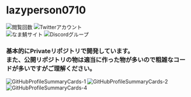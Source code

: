 <h1>lazyperson0710</h1>

<p>
<img alt="閲覧回数" src="https://komarev.com/ghpvc/?username=lazyperson0710&color=blue&style=flat-square">
<img alt="Twitterアカウント" src="https://img.shields.io/website?label=Twitter&logo=Twitter&style=flat-square&up_color=lightgrey&up_message=%40lazyperson0710&url=https%3A%2F%2Ftwitter.com%2Flazyperson0710">
<br>
<img alt="なま鯖サイト" src="https://img.shields.io/website?down_message=%E7%8F%BE%E5%9C%A8%E9%AF%96%E3%81%AF%E3%82%AA%E3%83%95%E3%83%A9%E3%82%A4%E3%83%B3%E7%8A%B6%E6%85%8B%E3%81%A7%E3%81%99&style=flat-square&up_message=%E3%81%AA%E3%81%BE%E9%AF%96%E5%85%AC%E5%BC%8F%E3%82%B5%E3%82%A4%E3%83%88&url=http%3A%2F%2Fnkserver.net">
<img alt="Discordグループ" src="https://img.shields.io/discord/550022116158865468?color=blue&label=Discord%E3%82%B0%E3%83%AB%E3%83%BC%E3%83%97&logo=Discord&style=flat-square">
</p>

<h3>
基本的にPrivateリポジトリで開発しています。<br>
また、公開リポジトリの物は適当に作った物が多いので粗雑なコードが多いですがご理解ください。
</h3>

<p>
<img alt="GitHubProfileSummaryCards-1" src="http://github-profile-summary-cards.vercel.app/api/cards/profile-details?username=lazyperson0710&theme=github_dark">
<img alt="GitHubProfileSummaryCards-2" src="http://github-profile-summary-cards.vercel.app/api/cards/most-commit-language?username=lazyperson0710&theme=github_dark">
<img alt="GitHubProfileSummaryCards-4" src="http://github-profile-summary-cards.vercel.app/api/cards/productive-time?username=lazyperson0710&theme=github_dark&utcOffset=9">
</p>
